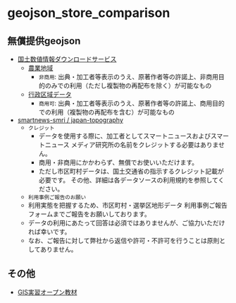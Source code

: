 # geojson_store_comparison

## 無償提供geojson
- [国土数値情報ダウンロードサービス](https://nlftp.mlit.go.jp/ksj/)
  - [農業地域](https://nlftp.mlit.go.jp/ksj/gml/datalist/KsjTmplt-A12.html)
    - `非商用`: 出典・加工者等表示のうえ、原著作者等の許諾上、非商用目的のみでの利用（ただし複製物の再配布を除く）が可能なもの
  - [行政区域データ](https://nlftp.mlit.go.jp/ksj/gml/datalist/KsjTmplt-N03-v3_1.html)
    - `商用可`: 出典・加工者等表示のうえ、原著作者等の許諾上、商用目的での利用（複製物の再配布を含む）が可能なもの
- [smartnews-smri / japan-topography](https://github.com/smartnews-smri/japan-topography)
  - `クレジット`
    - データを使用する際に、加工者としてスマートニュースおよびスマートニュース メディア研究所の名前をクレジットする必要はありません。
    - 商用・非商用にかかわらず、無償でお使いいただけます。
    - ただし市区町村データは、国土交通省の指示するクレジット記載が必要です。
その他、詳細は各データソースの利用規約を参照してください。
  - `利用事例ご報告のお願い`
  -   利用実態を把握するため、市区町村・選挙区地形データ 利用事例ご報告フォームまでご報告をお願いしております。
    - データの利用にあたって回答は必須ではありませんが、ご協力いただければ幸いです。
    - なお、ご報告に対して弊社から返信や許可・不許可を行うことは原則としてありません。

## その他
- [GIS実習オープン教材](https://gis-oer.github.io/gitbook/book/)
